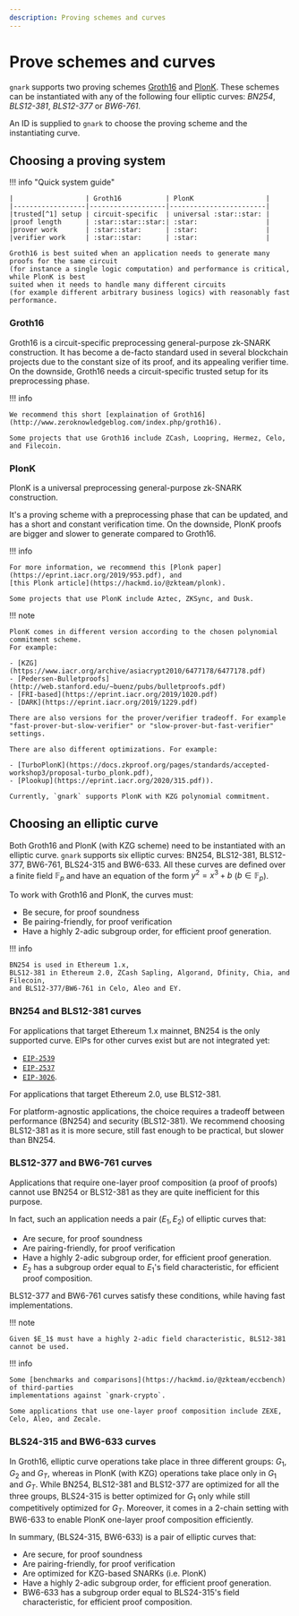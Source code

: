 ```yaml
---
description: Proving schemes and curves
---
```


# Prove schemes and curves

`gnark` supports two proving schemes [Groth16](https://eprint.iacr.org/2016/260.pdf) and
[PlonK](https://eprint.iacr.org/2019/953.pdf). These schemes can be instantiated with any of the
following four elliptic curves: *BN254*, *BLS12-381*, *BLS12-377* or *BW6-761*.

An ID is supplied to `gnark` to choose the proving scheme and the instantiating curve.

## Choosing a proving system

!!! info "Quick system guide"

    |                  | Groth16           | PlonK                  |
    |------------------|-------------------|------------------------|
    |trusted[^1] setup | circuit-specific  | universal :star::star: |
    |proof length      | :star::star::star:| :star:                 |
    |prover work       | :star::star:      | :star:                 |
    |verifier work     | :star::star:      | :star:                 |

    Groth16 is best suited when an application needs to generate many proofs for the same circuit
    (for instance a single logic computation) and performance is critical, while PlonK is best
    suited when it needs to handle many different circuits
    (for example different arbitrary business logics) with reasonably fast performance.

### Groth16

Groth16 is a circuit-specific preprocessing general-purpose zk-SNARK construction. It has become
a de-facto standard used in several blockchain projects due to the constant size of its proof, and
its appealing verifier time. On the downside, Groth16 needs a circuit-specific trusted setup for its
preprocessing phase.

!!! info

    We recommend this short [explaination of Groth16](http://www.zeroknowledgeblog.com/index.php/groth16).

    Some projects that use Groth16 include ZCash, Loopring, Hermez, Celo, and Filecoin.

### PlonK

PlonK is a universal preprocessing general-purpose zk-SNARK construction.

It's a proving scheme with a preprocessing phase that can be updated, and has a short and
constant verification time. On the downside, PlonK proofs are bigger and slower to generate compared
to Groth16.

!!! info

    For more information, we recommend this [Plonk paper](https://eprint.iacr.org/2019/953.pdf), and
    [this Plonk article](https://hackmd.io/@zkteam/plonk).

    Some projects that use PlonK include Aztec, ZKSync, and Dusk.

!!! note

    PlonK comes in different version according to the chosen polynomial commitment scheme.
    For example:

    - [KZG](https://www.iacr.org/archive/asiacrypt2010/6477178/6477178.pdf)
    - [Pedersen-Bulletproofs](http://web.stanford.edu/~buenz/pubs/bulletproofs.pdf)
    - [FRI-based](https://eprint.iacr.org/2019/1020.pdf)
    - [DARK](https://eprint.iacr.org/2019/1229.pdf)

    There are also versions for the prover/verifier tradeoff. For example
    "fast-prover-but-slow-verifier" or "slow-prover-but-fast-verifier" settings.

    There are also different optimizations. For example:

    - [TurboPlonK](https://docs.zkproof.org/pages/standards/accepted-workshop3/proposal-turbo_plonk.pdf),
    - [Plookup](https://eprint.iacr.org/2020/315.pdf)).

    Currently, `gnark` supports PlonK with KZG polynomial commitment.

## Choosing an elliptic curve

Both Groth16 and PlonK (with KZG scheme) need to be instantiated with an elliptic curve.
`gnark` supports six elliptic curves: BN254, BLS12-381, BLS12-377, BW6-761, BLS24-315 and BW6-633.
All these curves are defined over a finite field $\mathbb{F}_p$ and have an equation of the form
$y^2=x^3+b$ ($b\in \mathbb{F}_p$).

To work with Groth16 and PlonK, the curves must:

- Be secure, for proof soundness
- Be pairing-friendly, for proof verification
- Have a highly 2-adic subgroup order, for efficient proof generation.

!!! info

    BN254 is used in Ethereum 1.x,
    BLS12-381 in Ethereum 2.0, ZCash Sapling, Algorand, Dfinity, Chia, and Filecoin,
    and BLS12-377/BW6-761 in Celo, Aleo and EY.

### BN254 and BLS12-381 curves

For applications that target Ethereum 1.x mainnet, BN254 is the only supported curve. EIPs for other
curves exist but are not integrated yet:

- [`EIP-2539`](https://eips.ethereum.org/EIPS/eip-2539)
- [`EIP-2537`](https://eips.ethereum.org/EIPS/eip-2537)
- [`EIP-3026`](https://eips.ethereum.org/EIPS/eip-3026).

For applications that target Ethereum 2.0, use BLS12-381.

For platform-agnostic applications, the choice requires a tradeoff between performance
(BN254) and security (BLS12-381). We recommend choosing BLS12-381 as it is more secure, still fast
enough to be practical, but slower than BN254.

### BLS12-377 and BW6-761 curves

Applications that require one-layer proof composition (a proof of proofs) cannot use BN254 or
BLS12-381 as they are quite inefficient for this purpose.

In fact, such an application needs a pair ($E_1, E_2$) of elliptic curves that:

- Are secure, for proof soundness
- Are pairing-friendly, for proof verification
- Have a highly 2-adic subgroup order, for efficient proof generation.
- $E_2$ has a subgroup order equal to $E_1$'s field characteristic, for efficient proof composition.

BLS12-377 and BW6-761 curves satisfy these conditions, while having fast implementations.

!!! note

    Given $E_1$ must have a highly 2-adic field characteristic, BLS12-381 cannot be used.

!!! info

    Some [benchmarks and comparisons](https://hackmd.io/@zkteam/eccbench) of third-parties
    implementations against `gnark-crypto`.

    Some applications that use one-layer proof composition include ZEXE, Celo, Aleo, and Zecale.

### BLS24-315 and BW6-633 curves

In Groth16, elliptic curve operations take place in three different groups: $G_1$, $G_2$ and $G_T$, whereas in PlonK (with KZG) operations take place only in $G_1$ and $G_T$. While BN254, BLS12-381 and BLS12-377 are optimized for all the three groups, BLS24-315 is better optimized for $G_1$ only while still competitively optimized for $G_T$. Moreover, it comes in a 2-chain setting with BW6-633 to enable PlonK one-layer proof composition efficiently.

In summary, (BLS24-315, BW6-633) is a pair of elliptic curves that:

- Are secure, for proof soundness
- Are pairing-friendly, for proof verification
- Are optimized for KZG-based SNARKs (i.e. PlonK)
- Have a highly 2-adic subgroup order, for efficient proof generation.
- BW6-633 has a subgroup order equal to BLS24-315's field characteristic, for efficient proof composition.
